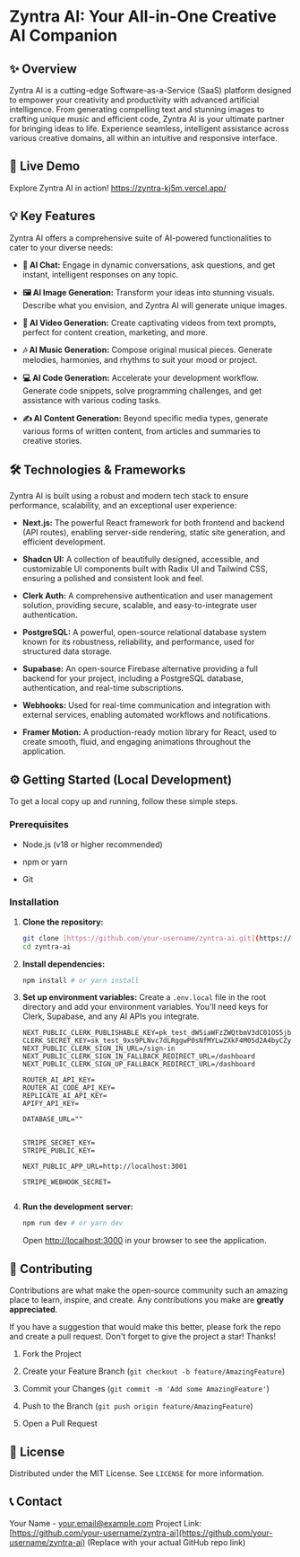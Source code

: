 # Zyntra AI: Your All-in-One Creative AI Companion

## ✨ Overview

Zyntra AI is a cutting-edge Software-as-a-Service (SaaS) platform designed to empower your creativity and productivity with advanced artificial intelligence. From generating compelling text and stunning images to crafting unique music and efficient code, Zyntra AI is your ultimate partner for bringing ideas to life. Experience seamless, intelligent assistance across various creative domains, all within an intuitive and responsive interface.

## 🚀 Live Demo

Explore Zyntra AI in action!
<https://zyntra-kj5m.vercel.app/>

## 💡 Key Features

Zyntra AI offers a comprehensive suite of AI-powered functionalities to cater to your diverse needs:

* **💬 AI Chat:** Engage in dynamic conversations, ask questions, and get instant, intelligent responses on any topic.

* **🖼️ AI Image Generation:** Transform your ideas into stunning visuals. Describe what you envision, and Zyntra AI will generate unique images.

* **🎥 AI Video Generation:** Create captivating videos from text prompts, perfect for content creation, marketing, and more.

* **🎶 AI Music Generation:** Compose original musical pieces. Generate melodies, harmonies, and rhythms to suit your mood or project.

* **💻 AI Code Generation:** Accelerate your development workflow. Generate code snippets, solve programming challenges, and get assistance with various coding tasks.

* **✍️ AI Content Generation:** Beyond specific media types, generate various forms of written content, from articles and summaries to creative stories.

## 🛠️ Technologies & Frameworks

Zyntra AI is built using a robust and modern tech stack to ensure performance, scalability, and an exceptional user experience:

* **Next.js:** The powerful React framework for both frontend and backend (API routes), enabling server-side rendering, static site generation, and efficient development.

* **Shadcn UI:** A collection of beautifully designed, accessible, and customizable UI components built with Radix UI and Tailwind CSS, ensuring a polished and consistent look and feel.

* **Clerk Auth:** A comprehensive authentication and user management solution, providing secure, scalable, and easy-to-integrate user authentication.

* **PostgreSQL:** A powerful, open-source relational database system known for its robustness, reliability, and performance, used for structured data storage.

* **Supabase:** An open-source Firebase alternative providing a full backend for your project, including a PostgreSQL database, authentication, and real-time subscriptions.

* **Webhooks:** Used for real-time communication and integration with external services, enabling automated workflows and notifications.

* **Framer Motion:** A production-ready motion library for React, used to create smooth, fluid, and engaging animations throughout the application.

## ⚙️ Getting Started (Local Development)

To get a local copy up and running, follow these simple steps.

### Prerequisites

* Node.js (v18 or higher recommended)

* npm or yarn

* Git

### Installation

1. **Clone the repository:**

   ```bash
   git clone [https://github.com/your-username/zyntra-ai.git](https://github.com/your-username/zyntra-ai.git)
   cd zyntra-ai
   ```

2. **Install dependencies:**

   ```bash
   npm install # or yarn install
   ```

3. **Set up environment variables:**
   Create a `.env.local` file in the root directory and add your environment variables. You'll need keys for Clerk, Supabase, and any AI APIs you integrate.

   ```env
   NEXT_PUBLIC_CLERK_PUBLISHABLE_KEY=pk_test_dW5iaWFzZWQtbmV3dC01OS5jbGVyay5hY2NvdW50cy5kZXYk
   CLERK_SECRET_KEY=sk_test_9xs9PLNvc7dLRggwP0sNfMYLwZXkF4M05d2A4byCZy
   NEXT_PUBLIC_CLERK_SIGN_IN_URL=/sign-in
   NEXT_PUBLIC_CLERK_SIGN_IN_FALLBACK_REDIRECT_URL=/dashboard
   NEXT_PUBLIC_CLERK_SIGN_UP_FALLBACK_REDIRECT_URL=/dashboard

   ROUTER_AI_API_KEY=
   ROUTER_AI_CODE_API_KEY=
   REPLICATE_AI_API_KEY=
   APIFY_API_KEY=

   DATABASE_URL=""


   STRIPE_SECRET_KEY=
   STRIPE_PUBLIC_KEY=

   NEXT_PUBLIC_APP_URL=http://localhost:3001

   STRIPE_WEBHOOK_SECRET=


   ```

4. **Run the development server:**

   ```bash
   npm run dev # or yarn dev
   ```

   Open [http://localhost:3000](http://localhost:3000) in your browser to see the application.

## 🤝 Contributing

Contributions are what make the open-source community such an amazing place to learn, inspire, and create. Any contributions you make are **greatly appreciated**.

If you have a suggestion that would make this better, please fork the repo and create a pull request. Don't forget to give the project a star! Thanks!

1. Fork the Project

2. Create your Feature Branch (`git checkout -b feature/AmazingFeature`)

3. Commit your Changes (`git commit -m 'Add some AmazingFeature'`)

4. Push to the Branch (`git push origin feature/AmazingFeature`)

5. Open a Pull Request

## 📄 License

Distributed under the MIT License. See `LICENSE` for more information.

## 📞 Contact

Your Name - [your.email@example.com](mailto:your.email@example.com)
Project Link: [https://github.com/your-username/zyntra-ai](https://github.com/your-username/zyntra-ai) (Replace with your actual GitHub repo link)
